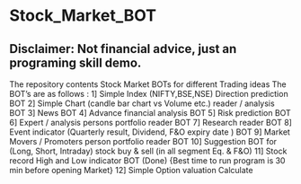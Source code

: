 # Stock_Market_BOT 
## Disclaimer: Not financial advice, just an programing skill demo. ##

The repository contents Stock Market BOTs for different Trading ideas 
The BOT’s are as follows :
1] Simple Index (NIFTY,BSE,NSE) Direction prediction BOT
2] Simple Chart (candle bar chart  vs Volume etc.) reader / analysis BOT
3] News BOT
4] Advance financial analysis BOT
5] Risk prediction BOT
6] Expert / analysis persons portfolio reader BOT
7] Research reader BOT
8] Event indicator (Quarterly result, Dividend, F&O expiry date ) BOT
9] Market Movers / Promoters person portfolio reader BOT
10] Suggestion BOT for (Long, Short, Intraday) stock buy & sell (in all segment Eq. & F&O)
11] Stock record High and Low indicator BOT  (Done) {Best time to run program is 30 min before opening Market}
12] Simple Option valuation Calculate 
